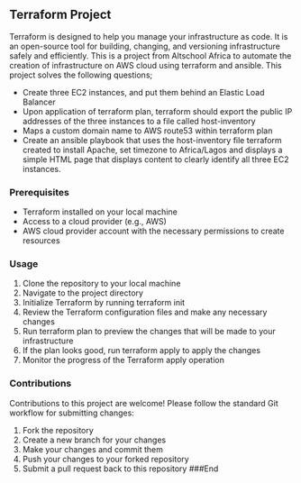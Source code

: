 ## Terraform Project
Terraform is designed to help you manage your infrastructure as code. It is an open-source tool for building, changing, and versioning infrastructure safely and efficiently.
This is a project from Altschool Africa to automate the creation of infrastructure on AWS cloud using terraform and ansible. This project solves the following questions;
- Create three EC2 instances, and put them behind an Elastic Load Balancer
- Upon application of terraform plan, terraform should export the public IP addresses of the three instances to a file called host-inventory
- Maps a custom domain name to AWS route53 within terraform plan
- Create an ansible playbook that uses the host-inventory file terraform created to install Apache, set timezone to Africa/Lagos and displays a simple HTML page that displays content to clearly identify all three EC2 instances.
### Prerequisites
- Terraform installed on your local machine
- Access to a cloud provider (e.g., AWS)
- AWS cloud provider account with the necessary permissions to create resources
### Usage
1. Clone the repository to your local machine
2. Navigate to the project directory
3. Initialize Terraform by running terraform init
4. Review the Terraform configuration files and make any necessary changes
5. Run terraform plan to preview the changes that will be made to your infrastructure
6. If the plan looks good, run terraform apply to apply the changes
7. Monitor the progress of the Terraform apply operation
### Contributions

Contributions to this project are welcome! Please follow the standard Git workflow for submitting changes:
1. Fork the repository
2. Create a new branch for your changes
3. Make your changes and commit them
4. Push your changes to your forked repository
5. Submit a pull request back to this repository
###End
